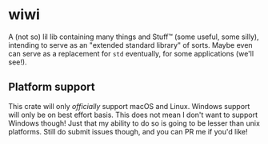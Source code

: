 # wiwi

A (not so) lil lib containing many things and Stuff&trade; (some useful, some silly), intending to serve as an "extended standard library" of sorts. Maybe even can serve as a replacement for `std` eventually, for some applications (we'll see!).

<!-- ### Stable vs unstable features -->
<!-- TODO: figure out unstable features and stuffs -->

## Platform support

This crate will only _officially_ support macOS and Linux. Windows support will only be on best effort basis. This does not mean I don't want to support Windows though! Just that my ability to do so is going to be lesser than unix platforms. Still do submit issues though, and you can PR me if you'd like!
